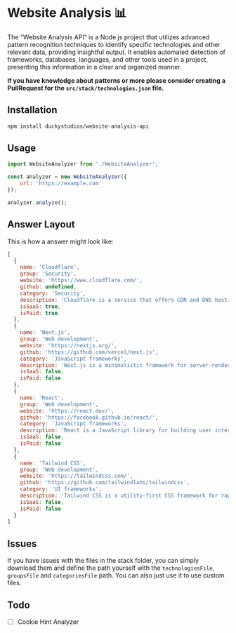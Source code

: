 # Website Analysis 📊

The "Website Analysis API" is a Node.js project that utilizes advanced pattern recognition techniques to identify specific technologies and other relevant data, providing insightful output. It enables automated detection of frameworks, databases, languages, and other tools used in a project, presenting this information in a clear and organized manner.

**If you have knowledge about patterns or more please consider creating a PullRequest for the `src/stack/technologies.json` file.**

## Installation

```bash
npm install duckystudios/website-analysis-api
```

## Usage

```js
import WebsiteAnalyzer from './WebsiteAnalyzer';

const analyzer = new WebsiteAnalyzer({
    url: 'https://example.com'
});

analyzer.analyze();
```

## Answer Layout

This is how a answer might look like:

```js
[
  {
    name: 'Cloudflare',
    group: 'Security',
    website: 'https://www.cloudflare.com/',
    github: undefined,
    category: 'Security',
    description: 'Cloudflare is a service that offers CDN and DNS hosting.',
    isSaaS: true,
    isPaid: true
  },
  {
    name: 'Next.js',
    group: 'Web development',
    website: 'https://nextjs.org/',
    github: 'https://github.com/vercel/next.js',
    category: 'JavaScript frameworks',
    description: 'Next.js is a minimalistic framework for server-rendered React applications.',
    isSaaS: false,
    isPaid: false
  },
  {
    name: 'React',
    group: 'Web development',
    website: 'https://react.dev/',
    github: 'https://facebook.github.io/react/',
    category: 'JavaScript frameworks',
    description: 'React is a JavaScript library for building user interfaces.',
    isSaaS: false,
    isPaid: false
  },
  {
    name: 'Tailwind CSS',
    group: 'Web development',
    website: 'https://tailwindcss.com/',
    github: 'https://github.com/tailwindlabs/tailwindcss',
    category: 'UI frameworks',
    description: 'Tailwind CSS is a utility-first CSS framework for rapidly building custom user interfaces.',
    isSaaS: false,
    isPaid: false
  }
]
```

## Issues

If you have issues with the files in the stack folder, you can simply download them and define the path yourself with the `technologiesFile`, `groupsFile` and `categoriesFile` path. You can also just use it to use custom files.

## Todo

- [ ] Cookie Hint Analyzer
